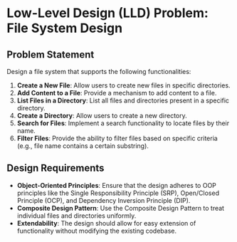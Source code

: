 # Low-Level Design (LLD) Problem: File System Design

## Problem Statement

Design a file system that supports the following functionalities:

1. **Create a New File**: Allow users to create new files in specific directories.
2. **Add Content to a File**: Provide a mechanism to add content to a file.
3. **List Files in a Directory**: List all files and directories present in a specific directory.
4. **Create a Directory**: Allow users to create a new directory.
5. **Search for Files**: Implement a search functionality to locate files by their name.
6. **Filter Files**: Provide the ability to filter files based on specific criteria (e.g., file name contains a certain substring).

## Design Requirements

- **Object-Oriented Principles**: Ensure that the design adheres to OOP principles like the Single Responsibility Principle (SRP), Open/Closed Principle (OCP), and Dependency Inversion Principle (DIP).
- **Composite Design Pattern**: Use the Composite Design Pattern to treat individual files and directories uniformly.
- **Extendability**: The design should allow for easy extension of functionality without modifying the existing codebase.
